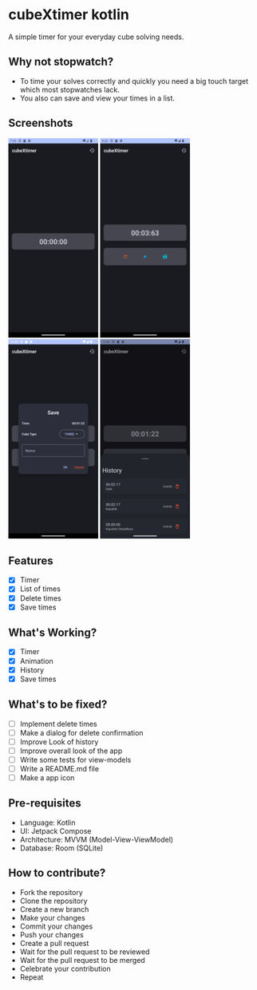 # cubeXtimer kotlin

A simple timer for your everyday cube solving needs.

## Why not stopwatch?

- To time your solves correctly and quickly you need a big touch target which most stopwatches lack.
- You also can save and view your times in a list.

## Screenshots

<img src="screenshots/timer_initial.png" height="400" alt="Initial Timer"> <img src="screenshots/timer_paused.png" height="400" alt="Paused Timer"> <img src="screenshots/timer_save.png" height="400" alt="Running Timer"> <img src="screenshots/timer_history.png" height="400" alt="Timer History">

## Features

- [x] Timer
- [x] List of times
- [x] Delete times
- [x] Save times

## What's Working?

- [x] Timer
- [x] Animation
- [x] History
- [x] Save times

## What's to be fixed?

- [ ] Implement delete times
- [ ] Make a dialog for delete confirmation
- [ ] Improve Look of history
- [ ] Improve overall look of the app
- [ ] Write some tests for view-models
- [ ] Write a README.md file
- [ ] Make a app icon

## Pre-requisites

- Language: Kotlin
- UI: Jetpack Compose
- Architecture: MVVM (Model-View-ViewModel)
- Database: Room (SQLite)

## How to contribute?

- Fork the repository
- Clone the repository
- Create a new branch
- Make your changes
- Commit your changes
- Push your changes
- Create a pull request
- Wait for the pull request to be reviewed
- Wait for the pull request to be merged
- Celebrate your contribution
- Repeat